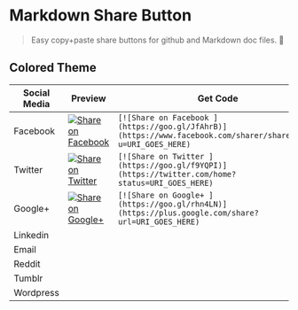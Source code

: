 # Markdown Share Button

> Easy copy+paste share buttons for github and Markdown doc files. :tada:

## Colored Theme

| Social Media       | Preview       | Get Code
| -------------      | -------       | ----------
| Facebook        	   | [![Share on Facebook ](https://goo.gl/JfAhrB)](https://www.facebook.com/sharer/sharer.php?u=http%3A//behram.org) | ``` [![Share on Facebook ](https://goo.gl/JfAhrB)](https://www.facebook.com/sharer/sharer.php?u=URI_GOES_HERE) ```
| Twitter        	   | [![Share on Twitter ](https://goo.gl/f9YQPI)](https://twitter.com/home?status=http%3A//behram.org) | ``` [![Share on Twitter ](https://goo.gl/f9YQPI)](https://twitter.com/home?status=URI_GOES_HERE) ```
| Google+        	   | [![Share on Google+ ](https://goo.gl/rhn4LN)](https://plus.google.com/share?url=http%3A//behram.org) | ``` [![Share on Google+ ](https://goo.gl/rhn4LN)](https://plus.google.com/share?url=URI_GOES_HERE) ```
| Linkedin        	   |   | 
| Email        	       |   | 
| Reddit        	   |   | 
| Tumblr        	   |   | 
| Wordpress        	   |   |
